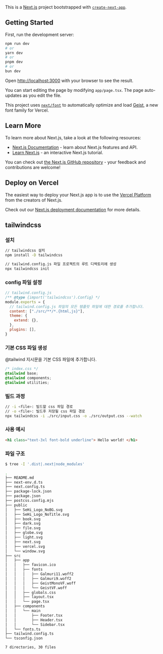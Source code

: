 This is a [Next.js](https://nextjs.org) project bootstrapped with [`create-next-app`](https://nextjs.org/docs/app/api-reference/cli/create-next-app).

## Getting Started

First, run the development server:

```bash
npm run dev
# or
yarn dev
# or
pnpm dev
# or
bun dev
```

Open [http://localhost:3000](http://localhost:3000) with your browser to see the result.

You can start editing the page by modifying `app/page.tsx`. The page auto-updates as you edit the file.

This project uses [`next/font`](https://nextjs.org/docs/app/building-your-application/optimizing/fonts) to automatically optimize and load [Geist](https://vercel.com/font), a new font family for Vercel.

## Learn More

To learn more about Next.js, take a look at the following resources:

- [Next.js Documentation](https://nextjs.org/docs) - learn about Next.js features and API.
- [Learn Next.js](https://nextjs.org/learn) - an interactive Next.js tutorial.

You can check out [the Next.js GitHub repository](https://github.com/vercel/next.js) - your feedback and contributions are welcome!

## Deploy on Vercel

The easiest way to deploy your Next.js app is to use the [Vercel Platform](https://vercel.com/new?utm_medium=default-template&filter=next.js&utm_source=create-next-app&utm_campaign=create-next-app-readme) from the creators of Next.js.

Check out our [Next.js deployment documentation](https://nextjs.org/docs/app/building-your-application/deploying) for more details.


## tailwindcss

### 설치
```bash
// tailwindcss 설치
npm install -D tailwindcss

// tailwind.config.js 파일 프로젝트의 루트 디렉토리에 생성
npx tailwindcss init
```

### config 파일 설정

```js 
// tailwind.config.js
/** @type {import('tailwindcss').Config} */
module.exports = {
  // tailwind.config.js 파일의 모든 템플릿 파일에 대한 경로를 추가합니다.
  content: ["./src/**/*.{html,js}"],
  theme: {
    extend: {},
  },
  plugins: [],
}
```


### 기본 CSS 파일 생성
@tailwind 지시문을 기본 CSS 파일에 추가합니다.
```css
/* index.css */
@tailwind base;
@tailwind components;
@tailwind utilities;
```

### 빌드 과정
 
```bash
// -i <file>: 빌드할 css 파일 경로
// -o <file>: 빌드후 저장될 css 파일 경로
npx tailwindcss -i ./src/input.css -o ./src/output.css --watch
```



### 사용 예시
 
```html
<h1 class="text-3xl font-bold underline"> Hello world! </h1>
```

### 파일 구조
```bash
$ tree -I '.dist|.next|node_modules'
```

```bash
.
├── README.md
├── next-env.d.ts
├── next.config.ts
├── package-lock.json
├── package.json
├── postcss.config.mjs
├── public
│   ├── SeHi_Logo_NoBG.svg
│   ├── SeHi_Logo_NoTitle.svg
│   ├── book.svg
│   ├── dark.svg
│   ├── file.svg
│   ├── globe.svg
│   ├── light.svg
│   ├── next.svg
│   ├── vercel.svg
│   └── window.svg
├── src
│   ├── app
│   │   ├── favicon.ico
│   │   ├── fonts
│   │   │   ├── Galmuri11.woff2
│   │   │   ├── Galmuri9.woff2
│   │   │   ├── GeistMonoVF.woff
│   │   │   └── GeistVF.woff
│   │   ├── globals.css
│   │   ├── layout.tsx
│   │   └── page.tsx
│   ├── components
│   │   └── main
│   │       ├── Footer.tsx
│   │       ├── Header.tsx
│   │       └── Sidebar.tsx
│   └── fonts.ts
├── tailwind.config.ts
└── tsconfig.json

7 directories, 30 files
```